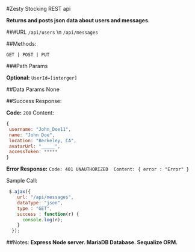 #Zesty Stocking REST api 

**Returns and posts json data about users and messages.** 

###URL
`/api/users` \n
`/api/messages`

##Methods:

`GET | POST | PUT`

###Path Params

**Optional:**
`UserId=[interger]`

##Data Params
None

##Success Response:

**Code:** `200` 
Content: 
```javascript
{ 
 username: "John_Doe11",
 name: "John Doe",
 location: "Berkeley, CA",
 avatarUrl: "_____",
 accessToken: *****
}
```

**Error Response:**
`Code: 401 UNAUTHORIZED 
Content: { error : "Error" }`

Sample Call:
```javascript
 $.ajax({
    url: "/api/messages",
    dataType: "json",
    type : "GET",
    success : function(r) {
      console.log(r);
    }
  });
```
##Notes:
**Express Node server. MariaDB Database. Sequalize ORM.** 
